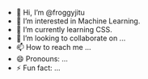 - 👋 Hi, I’m @froggyjitu
- 👀 I’m interested in Machine Learning.
- 🌱 I’m currently learning CSS.
- 💞️ I’m looking to collaborate on ...
- 📫 How to reach me ...
- 😄 Pronouns: ...
- ⚡ Fun fact: ...

<!---
froggyjitu/froggyjitu is a ✨ special ✨ repository because its `README.md` (this file) appears on your GitHub profile.
You can click the Preview link to take a look at your changes.
--->
